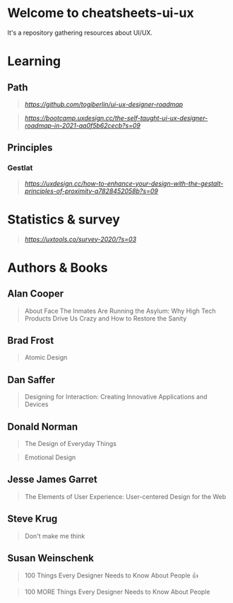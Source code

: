 # Welcome to cheatsheets-ui-ux

It's a repository gathering resources about UI/UX.

# Learning
## Path
> _https://github.com/togiberlin/ui-ux-designer-roadmap_

> _https://bootcamp.uxdesign.cc/the-self-taught-ui-ux-designer-roadmap-in-2021-aa0f5b62cecb?s=09_

## Principles
### Gestlat
> _https://uxdesign.cc/how-to-enhance-your-design-with-the-gestalt-principles-of-proximity-a7828452058b?s=09_



# Statistics & survey
> _https://uxtools.co/survey-2020/?s=03_



# Authors & Books
## Alan Cooper
> About Face
> The Inmates Are Running the Asylum: Why High Tech Products Drive Us Crazy and How to Restore the Sanity

## Brad Frost
> Atomic Design

## Dan Saffer
> Designing for Interaction: Creating Innovative Applications and Devices

## Donald Norman
> The Design of Everyday Things

> Emotional Design

## Jesse James Garret
> The Elements of User Experience: User-centered Design for the Web

## Steve Krug
> Don't make me think

## Susan Weinschenk
> 100 Things Every Designer Needs to Know About People 👍

> 100 MORE Things Every Designer Needs to Know About People


